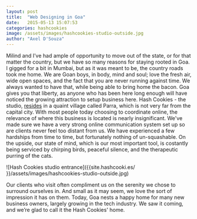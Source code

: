 ```yaml
---
layout: post
title:  "Web Designing in Goa"
date:   2015-05-13 15:07:53
categories: hashcookies
image: /assets/images/hashcookies-studio-outside.jpg
author: "Axel D'Souza"
--- 
```


Milind and I’ve had ample of opportunity to move out of the state, or for that matter the country, but we have so many reasons for staying rooted in Goa. I gigged for a bit in Mumbai, but as it was meant to be, the country roads took me home. We are Goan boys, in body, mind and soul; love the fresh air, wide open spaces, and the fact that you are never running against time. We always wanted to have that, while being able to bring home the bacon. Goa gives you that liberty, as anyone who has been here long enough will have noticed the growing attraction to setup business here. Hash Cookies - the studio, [resides](https://www.google.co.in/maps/place/Hash+Cookies+web+design+and+software+development/@15.567541,73.782771,15z/data=!4m2!3m1!1s0x0:0xee3ecec85417a514) in a quaint village called Parra, which is not very far from the capital city. With most people today choosing to coordinate online, the relevance of where this business is located is nearly insignificant. We've made sure we have a very strong online communication system set up so are clients never feel too distant from us.  We have experienced a few hardships from time to time, but fortunately nothing of un-squashable. On the upside, our state of mind, which is our most important tool, is costantly being serviced by chirping birds, peaceful silence, and the therapeutic purring of the cats.  

![Hash Cookies studio entrance]({{site.hashcooki.es/ }}/assets/images/hashcookies-studio-outside.jpg)       

Our clients who visit often compliment us on the serenity we chose to surround ourselves in. And small as it may seem, we love the sort of impression it has on them. Today, Goa nests a happy home for many new business owners, largely growing in the tech industry. We saw it coming, and we’re glad to call it the Hash Cookies' home.


